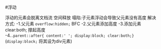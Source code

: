#浮动

浮动的元素会脱离文档流 空间释放
塌陷:子元素浮动会导致父元素没有高度
解决方式:
    -1.父元素 `overflow:hidden;`   BFC
    -2.父元素添加高度
    -3.添加元素clear:both; 撑起高度  
    -4.`.parent::after{ content:' '; display:block; clear:both;}`    (`display:block;`  将其设为div元素)
    